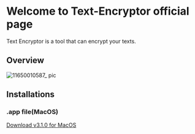 # Welcome to Text-Encryptor official page
Text Encryptor is a tool that can encrypt your texts.

## Overview
![11650010587_ pic](https://user-images.githubusercontent.com/89689293/163549857-bbaba6c2-2c08-430a-8bc3-fd5725666f4d.jpg)

## Installations
### .app file(MacOS)
[Download v3.1.0 for MacOS](https://github.com/ArthurZhou/Text_Encryptor/releases/download/v3.1.0/Text.Encryptor.3.1.0.for.MacOS.zip)
